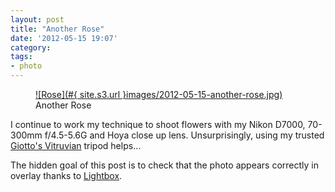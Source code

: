 ```yaml
---
layout: post
title: "Another Rose"
date: '2012-05-15 19:07'
category: 
tags:
- photo
---
```


<figure>
  <a href="#{ site.s3.url }images/2012-05-15-another-rose.jpg" rel="lightbox" title="Another Rose">
  ![Rose](#{ site.s3.url }images/2012-05-15-another-rose.jpg)
  </a>
  <figcaption>Another Rose</figcaption>
</figure>

I continue to work my technique to shoot flowers with my Nikon D7000, 70-300mm f/4.5-5.6G and Hoya close up lens. Unsurprisingly, using my trusted [Giotto's Vitruvian][giottos] tripod helps...

The hidden goal of this post is to check that the photo appears correctly in overlay thanks to [Lightbox][lightbox2].

[lightbox2]: http://lokeshdhakar.com/projects/lightbox2/
[giottos]: http://www.giottos-tripods.co.uk/index.php?page=productpage&product=4b83be9116e5c
